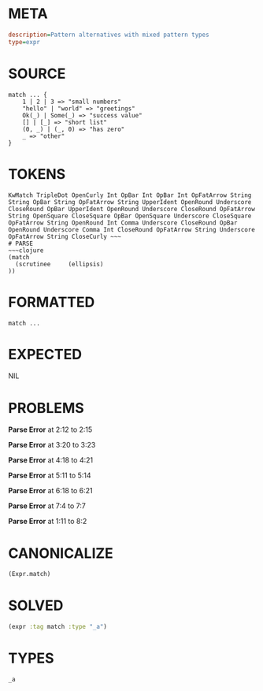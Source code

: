 # META
~~~ini
description=Pattern alternatives with mixed pattern types
type=expr
~~~
# SOURCE
~~~roc
match ... {
	1 | 2 | 3 => "small numbers"
	"hello" | "world" => "greetings"
	Ok(_) | Some(_) => "success value"
	[] | [_] => "short list"
	(0, _) | (_, 0) => "has zero"
	_ => "other"
}
~~~
# TOKENS
~~~text
KwMatch TripleDot OpenCurly Int OpBar Int OpBar Int OpFatArrow String String OpBar String OpFatArrow String UpperIdent OpenRound Underscore CloseRound OpBar UpperIdent OpenRound Underscore CloseRound OpFatArrow String OpenSquare CloseSquare OpBar OpenSquare Underscore CloseSquare OpFatArrow String OpenRound Int Comma Underscore CloseRound OpBar OpenRound Underscore Comma Int CloseRound OpFatArrow String Underscore OpFatArrow String CloseCurly ~~~
# PARSE
~~~clojure
(match
  (scrutinee     (ellipsis)
))
~~~
# FORMATTED
~~~roc
match ...
~~~
# EXPECTED
NIL
# PROBLEMS
**Parse Error**
at 2:12 to 2:15

**Parse Error**
at 3:20 to 3:23

**Parse Error**
at 4:18 to 4:21

**Parse Error**
at 5:11 to 5:14

**Parse Error**
at 6:18 to 6:21

**Parse Error**
at 7:4 to 7:7

**Parse Error**
at 1:11 to 8:2

# CANONICALIZE
~~~clojure
(Expr.match)
~~~
# SOLVED
~~~clojure
(expr :tag match :type "_a")
~~~
# TYPES
~~~roc
_a
~~~
